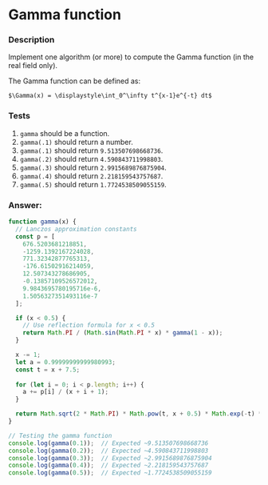 # Gamma function

### Description

Implement one algorithm (or more) to compute the Gamma function (in the real field only).

The Gamma function can be defined as:
```
$\Gamma(x) = \displaystyle\int_0^\infty t^{x-1}e^{-t} dt$
```

### Tests

1. `gamma` should be a function.
2. `gamma(.1)` should return a number.
3. `gamma(.1)` should return `9.513507698668736`.
4. `gamma(.2)` should return `4.590843711998803`.
5. `gamma(.3)` should return `2.9915689876875904`.
6. `gamma(.4)` should return `2.218159543757687`.
7. `gamma(.5)` should return `1.7724538509055159`.

### Answer:

```javascript
function gamma(x) {
  // Lanczos approximation constants
  const p = [
    676.5203681218851,
    -1259.1392167224028,
    771.32342877765313,
    -176.61502916214059,
    12.507343278686905,
    -0.13857109526572012,
    9.9843695780195716e-6,
    1.5056327351493116e-7
  ];

  if (x < 0.5) {
    // Use reflection formula for x < 0.5
    return Math.PI / (Math.sin(Math.PI * x) * gamma(1 - x));
  }

  x -= 1;
  let a = 0.99999999999980993;
  const t = x + 7.5;
  
  for (let i = 0; i < p.length; i++) {
    a += p[i] / (x + i + 1);
  }

  return Math.sqrt(2 * Math.PI) * Math.pow(t, x + 0.5) * Math.exp(-t) * a;
}

// Testing the gamma function
console.log(gamma(0.1));  // Expected ~9.513507698668736
console.log(gamma(0.2));  // Expected ~4.590843711998803
console.log(gamma(0.3));  // Expected ~2.9915689876875904
console.log(gamma(0.4));  // Expected ~2.218159543757687
console.log(gamma(0.5));  // Expected ~1.7724538509055159
